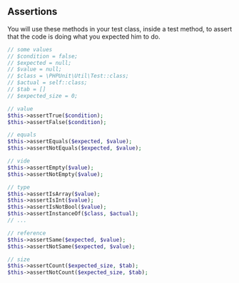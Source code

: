 ## Assertions

You will use these methods in your test class,
inside a test method, to assert that the code
is doing what you expected him to do.

```php
// some values
// $condition = false;
// $expected = null;
// $value = null;
// $class = \PHPUnit\Util\Test::class;
// $actual = self::class;
// $tab = []
// $expected_size = 0;

// value
$this->assertTrue($condition);
$this->assertFalse($condition);

// equals
$this->assertEquals($expected, $value);
$this->assertNotEquals($expected, $value);

// vide
$this->assertEmpty($value);
$this->assertNotEmpty($value);

// type
$this->assertIsArray($value);
$this->assertIsInt($value);
$this->assertIsNotBool($value);
$this->assertInstanceOf($class, $actual);
// ...

// reference
$this->assertSame($expected, $value);
$this->assertNotSame($expected, $value);

// size
$this->assertCount($expected_size, $tab);
$this->assertNotCount($expected_size, $tab);
```